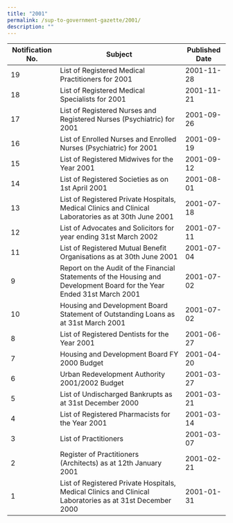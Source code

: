 ```yaml
---
title: "2001"
permalink: /sup-to-government-gazette/2001/
description: ""
---
```

|Notification No.|Subject|Published Date|
|---|---|---|
|19|List of Registered Medical Practitioners for 2001|2001-11-28|
|18|List of Registered Medical Specialists for 2001|2001-11-21|
|17|List of Registered Nurses and Registered Nurses (Psychiatric) for 2001|2001-09-26|
|16|List of Enrolled Nurses and Enrolled Nurses (Psychiatric) for 2001|2001-09-19|
|15|List of Registered Midwives for the Year 2001|2001-09-12|
|14|List of Registered Societies as on 1st April 2001|2001-08-01|
|13|List of Registered Private Hospitals, Medical Clinics and Clinical Laboratories as at 30th June 2001|2001-07-18|
|12|List of Advocates and Solicitors for year ending 31st March 2002|2001-07-11|
|11|List of Registered Mutual Benefit Organisations as at 30th June 2001|2001-07-04|
|9|Report on the Audit of the Financial Statements of the Housing and Development Board for the Year Ended 31st March 2001|2001-07-02|
|10|Housing and Development Board Statement of Outstanding Loans as at 31st March 2001|2001-07-02|
|8|List of Registered Dentists for the Year 2001|2001-06-27|
|7|Housing and Development Board FY 2000 Budget|2001-04-20|
|6|Urban Redevelopment Authority 2001/2002 Budget|2001-03-27|
|5|List of Undischarged Bankrupts as at 31st December 2000|2001-03-21|
|4|List of Registered Pharmacists for the Year 2001|2001-03-14|
|3|List of Practitioners|2001-03-07|
|2|Register of Practitioners (Architects) as at 12th January 2001|2001-02-21|
|1|List of Registered Private Hospitals, Medical Clinics and Clinical Laboratories as at 31st December 2000|2001-01-31|